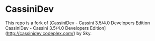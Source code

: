 ﻿# CassiniDev

This repo is a fork of [CassiniDev - Cassini 3.5/4.0 Developers Edition CassiniDev - Cassini 3.5/4.0 Developers Edition] (http://cassinidev.codeplex.com/) by Sky.
